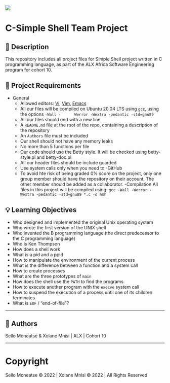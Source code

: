 <img src="https://bashlogo.com/img/logo/png/full_colored_dark.png"/> 

# C-Simple Shell Team Project

## :pushpin: Description
This repository includes all project files for Simple Shell project written in C programming language, as part of the ALX Africa Software Engineering program for cohort 10.
## :triangular_flag_on_post: Project Requirements
- General
	- Allowed editors: [Vi](https://en.wikipedia.org/wiki/Vi), [Vim](https://en.wikipedia.org/wiki/Vim_(text_editor)), [Emacs](https://en.wikipedia.org/wiki/Emacs)
	- All our files will be compiled on Ubuntu 20.04 LTS using ```gcc```, using the options ```-Wall -		Werror -Wextra -pedantic -std=gnu89```
	- All our files should end with a new line
	- A ```README.md``` file at the root of the repo, containing a description of the repository
	- An ```Authors``` file must be included
	- Our shell should not have any memory leaks
	- No more than 5 functions per file
	- Our code should use the Betty style. It will be checked using betty-style.pl and betty-doc.pl
	- All our header files should be include guarded
	- Use system calls only when you need to
-GitHub
	- To avoid hte risk of being graded 0% score on the project, only one group member should have the repository on their account. The other member should be added as a collaborator.
-Compilation
	All files in this project will be compiled using:
	```gcc -Wall -Werror -Wextra -pedantic -std=gnu89 *.c -o hsh```

## 💡 Learning Objectives
- Who designed and implemented the original Unix operating system
- Who wrote the first version of the UNIX shell
- Who invented the B programming language (the direct predecessor to the C programming language)
- Who is Ken Thompson
- How does a shell work
- What is a pid and a ppid
- How to manipulate the environment of the current process
- What is the difference between a function and a system call
- How to create processes
- What are the three prototypes of ```main```
- How does the shell use the ```PATH``` to find the programs
- How to execute another program with the ```execve``` system call
- How to suspend the execution of a process until one of its children terminates
- What is ```EOF``` / “end-of-file”?
___
## :bust_in_silhouette: Authors

Sello Moneatse & Xolane Mnisi | ALX | Cohort 10
___
# Copyright

Sello Moneatse &copy; 2022 | Xolane Mnisi &copy; 2022 | All Rights Reserved
